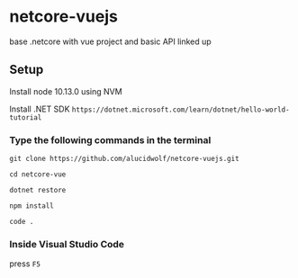 # netcore-vuejs

base .netcore with vue project and basic API linked up

## Setup

Install node 10.13.0 using NVM

Install .NET SDK `https://dotnet.microsoft.com/learn/dotnet/hello-world-tutorial`

### Type the following commands in the terminal

`git clone https://github.com/alucidwolf/netcore-vuejs.git`

`cd netcore-vue`

`dotnet restore`

`npm install`

`code .`

### Inside Visual Studio Code

press `F5`
